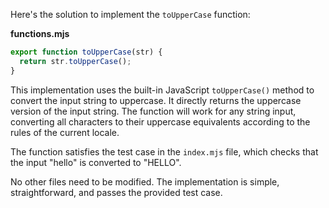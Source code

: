 Here's the solution to implement the `toUpperCase` function:

**functions.mjs**

```js
export function toUpperCase(str) {
  return str.toUpperCase();
}
```

This implementation uses the built-in JavaScript `toUpperCase()` method to convert the input string to uppercase. It directly returns the uppercase version of the input string. The function will work for any string input, converting all characters to their uppercase equivalents according to the rules of the current locale.

The function satisfies the test case in the `index.mjs` file, which checks that the input "hello" is converted to "HELLO".

No other files need to be modified. The implementation is simple, straightforward, and passes the provided test case.